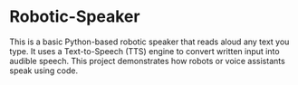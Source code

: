 # Robotic-Speaker
This is a basic Python-based robotic speaker that reads aloud any text you type. It uses a Text-to-Speech (TTS) engine to convert written input into audible speech. This project demonstrates how robots or voice assistants speak using code.
